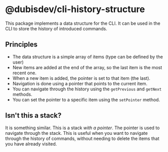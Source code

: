 # @dubisdev/cli-history-structure

This package implements a data structure for the CLI. It can be used in the CLI to store the history of introduced commands.

## Principles

- The data structure is a simple array of items (type can be defined by the user)
- New items are added at the end of the array, so the last item is the most recent one.
- When a new item is added, the pointer is set to that item (the last).
- Navigation is done using a pointer that points to the current item.
- You can navigate through the history using the `getPrevious` and `getNext` methods.
- You can set the pointer to a specific item using the `setPointer` method.

## Isn't this a stack?

It is something similar. This is a stack *with a pointer*. The pointer is used to navigate through the stack. This is useful when you want to navigate through the history of commands, without needing to delete the items that you have already visited.
